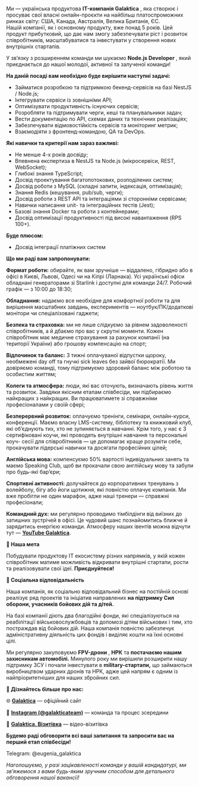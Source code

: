 Ми — українська продуктова **IT-компанія Galaktica** , яка створює і просуває
свої власні онлайн-проєкти на найбільш платоспроможних ринках світу: США,
Канада, Австралія, Велика Британія, ЄС.  
Нашій компанії, як і основному продукту, вже понад 5 років. Цей продукт
прибутковий, що дає нам змогу забезпечувати ріст і розвиток співробітників,
масштабуватися та інвестувати у створення нових внутрішніх стартапів.

У зв’язку з розширенням команди ми шукаємо **Node.js Developer** , який
приєднається до нашої молодої, активної та залученої команди!

**На даній посаді вам необхідно буде вирішити наступні задачі:**

  * Займатися розробкою та підтримкою бекенд-сервісів на базі NestJS / Node.js;
  * Інтегрувати сервіси із зовнішніми API;
  * Оптимізувати продуктивність існуючих сервісів;
  * Розробляти та підтримувати черги, кеші та планувальники задач;
  * Вести документацію по API, схемах даних та технічних реалізаціях;
  * Забезпечувати відмовостійкість сервісів та моніторинг метрик;
  * Взаємодіяти з фронтенд-командою, QA та DevOps.

**Які навички та критерії нам зараз важливі:**

  * Не менше 4-х років досвіду;
  * Впевнена експертиза в NestJS та Node.js (мікросервіси, REST, WebSocket);
  * Глибокі знання TypeScript;
  * Досвід проектування багатопотокових, розподілених систем;
  * Досвід роботи з MySQL (складні запити, індексація, оптимізація);
  * Знання Redis (кешування, pub/sub, черги);
  * Досвід роботи з REST API та інтеграціями зі сторонніми сервісами;
  * Навички написання unit- та інтеграційних тестів (Jest);
  * Базові знання Docker та роботи з контейнерами;
  * Досвід оптимізації продуктивності під високі навантаження (RPS 100+).

**Буде плюсом:**

  * Досвід інтеграції платіжних систем

**Що ми раді вам запропонувати:**

**Формат роботи:** обирайте, як вам зручніше — віддалено, гібридно або в офісі
в Києві, Львові, Одесі чи на Кіпрі (Ларнака). Усі українські офіси обладнані
генераторами зі Starlink і доступні для команди 24/7. Робочий графік — з 10:00
до 18:30;

**Обладнання:** надаємо все необхідне для комфортної роботи та для вирішення
масштабних завдань, експериментів — ноутбук/ПК/додаткові монітори чи
спеціалізовані гаджети;

**Безпека та страховка:** ми не лише слідкуємо за рівнем задоволеності
співробітників, а й дбаємо про вас у скрутні моменти. Кожен співробітник має
медичне страхування за рахунок компанії (на території України) або грошову
компенсацію на спорт;

**Відпочинок та баланс:** 3 тижні оплачуваної відпустки щороку, необмежені day
off та гнучкі sick leaves без зайвої бюрократії. Ми довіряємо команді, тому
підтримуємо здоровий баланс між роботою та особистим життям;

**Колеги та атмосфера:** люди, які вас оточують, визначають рівень життя та
розвиток. Завдяки якісним етапам співбесіди, ми підбираємо найкращих з
найкращих. Ви працюватимете зі справжніми професіоналами у своїй сфері;

**Безперервний розвиток:** оплачуємо тренінги, семінари, онлайн-курси,
конференції. Маємо власну LMS-систему, бібліотеку та книжковий клуб, які
об’єднують тих, хто не зупиняється в навчанні. Крім того, у нас є 3
сертифіковані коучи, які проводять внутрішні навчання та персональні коуч-
сесії для співробітників — це допомагає краще розуміти себе, прокачувати
лідерські навички та досягати професійних цілей;

**Англійська мова:** компенсуємо 50% вартості індивідуальних занять та маємо
Speaking Club, щоб ви прокачали свою англійську мову та забули про будь-які
бар’єри;

**Спортивні активності:** долучайтеся до корпоративних тренувань з волейболу,
бігу або йоги щотижня, які повністю оплачує компанія. Ми вже пробігли не один
марафон, адже наші тренери — справжні професіонали;

**Командний дух:** ми регулярно проводимо тімбілдінги від виїзних до затишних
зустрічей в офісі. Це чудовий шанс познайомитись ближче й зарядитись енергією
команди. Атмосферу наших івентів можна відчути тут — [**YouTube
Galaktica**](http://www.youtube.com/@galakticateam).

**🚀 Наша мета**

Побудувати продуктову IT екосистему різних напрямків, у якій кожен
співробітник матиме можливість відкривати внутрішні стартапи, рости та
реалізовувати свої ідеї. **Приєднуйтеся!**

**💙 Соціальна відповідальність**

Наша компанія, як соціально відповідальний бізнес на постійній основі реалізує
ряд проектів та ініціатив направлених **на підтримку Сил оборони, учасників
бойових дій та дітей.**

На базі компанії діють два благодійні фонди, які спеціалізуються на
реабілітації військовослужбовців та допомозі дітям військових і тим, хто
постраждав від бойових дій. Наша компанія повністю забезпечує адміністративну
діяльність цих фондів і виділяє кошти на їхні основні цілі.

Ми регулярно закуповуємо **FPV-дрони** , **НРК** та **постачаємо нашим
захисникам автомобілі.** Минулого року ми вирішили розширити нашу підтримку
ЗСУ і почали інвестувати в **military-стартапи,** що займаються виробництвом
ударних дронів та НРК, адже цей напрям є одним із найпріоритетніших для наших
збройних сил.

**🔗 Дізнайтесь більше про нас:**

🌐 [**Galaktica**](https://galaktica.io/) — офіційний сайт

📸 [**Instagram (@galakticateam)**](https://www.instagram.com/galakticateam/) —
команда та процес зсередини

🎥 [**Galaktica. Візитівка**](https://www.youtube.com/watch?v=4uQNIDPdjBg) —
відео-візитівка

**Будемо раді обговорити всі ваші запитання та запросити вас на перший етап
співбесіди!**

Telegram: @eugenia_galaktica

 _Наголошуємо, у разі зацікавленості команди у вашій кандидатурі, ми
зв’яжемося з вами будь-яким зручним способом для детального обговорення нашої
вакансії!_